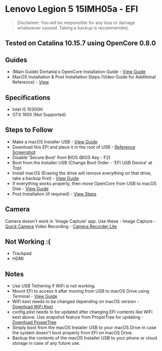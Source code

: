 # Lenovo Legion 5 15IMH05a - EFI

> Disclaimer: You will be responsible for any loss or damage whatsoever caused. Taking a backup is recommended.

## Tested on Catalina 10.15.7 using OpenCore 0.8.0

## Guides
* (Main Guide) Dortania's OpenCore Installation Guide - [View Guide](https://dortania.github.io/OpenCore-Install-Guide/)
* MacOS Installation & Post Installation Steps (Video Guide for Additional Reference) - [View](https://youtu.be/IP7crXa-5lo?t=180)

## Specifications
* Intel i5 10300H
* GTX 1650 (Not Supported)

## Steps to Follow
* Make a macOS Installer USB - [View Guide](https://dortania.github.io/OpenCore-Install-Guide/installer-guide/winblows-install.html)
* Download this EFI and place it in the root of USB - [Reference Screenshot](https://dortania.github.io/OpenCore-Install-Guide/assets/img/com-efi-done.a6fb730e.png)
* Disable 'Secure Boot' from BIOS (BIOS Key - F2)
* Boot from the Installer USB (Change Boot Order - 'EFI USB Device' at Top)
* Install macOS (Erasing the drive will remove everything on that drive, take a backup first) - [View Guide](https://youtu.be/IP7crXa-5lo?t=196)
* If everything works properly, then move OpenCore from USB to macOS Disk - [View Guide](https://dortania.github.io/OpenCore-Post-Install/universal/oc2hdd.html)
* Post Installation (if required) - [View Steps](https://dortania.github.io/OpenCore-Post-Install/)
  
## Camera
Camera doesn't work in 'Image Capture' app. Use these -
Image Capture - [Quick Camera](https://apps.apple.com/in/app/quick-camera/id598853070?mt=12)
Video Recording - [Camera Recorder Lite](https://apps.apple.com/in/app/camera-recorder-lite/id738387556?mt=12)

## Not Working :(
* Trackpad
* HDMI

## Notes
* Use USB Tethering if WiFi is not working.
* Mount EFI to access it after moving from USB to macOS Drive using Terminal - [View Guide](https://hologos.github.io/how-to-mount-efi-from-command-line-terminal/)
* WiFi kext needs to be changed depending on macOS version - [Download WiFi Kext](https://github.com/OpenIntelWireless/itlwm/releases)
* config.plist needs to be updated after changing EFI contents like WiFi kext above. Use snapshot feature from ProperTree for updating - [Download ProperTree](https://github.com/corpnewt/ProperTree)
* Simply boot from the macOS Installer USB to your macOS Drive in case the system doesn't boot properly from EFI on macOS Drive.
* Backup the contents of the macOS Installer USB to your phone or cloud storage in case of any future use.

